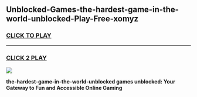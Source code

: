 
## Unblocked-Games-the-hardest-game-in-the-world-unblocked-Play-Free-xomyz
<h3>
<a href="https://premium76.site?title=the-hardest-game-in-the-world-unblocked&ref=20A">CLICK TO PLAY</a></h3>
<hr>

<h3>
<a href="https://premium76.site?title=the-hardest-game-in-the-world-unblocked&ref=20A">CLICK 2 PLAY</a>
  
</h3>

<a href="https://premium76.site?title=the-hardest-game-in-the-world-unblocked&ref=20A"><img src="https://clearcache.store/games.png"></a>


**the-hardest-game-in-the-world-unblocked games unblocked: Your Gateway to Fun and Accessible Online Gaming**
